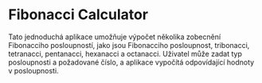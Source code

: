 # Fibonacci Calculator
Tato jednoduchá aplikace umožňuje výpočet několika zobecnění Fibonacciho posloupností, jako jsou Fibonacciho posloupnost, tribonacci, tetranacci, pentanacci, hexanacci a octanacci. Uživatel může zadat typ posloupnosti a požadované číslo, a aplikace vypočítá odpovídající hodnoty v posloupnosti.
